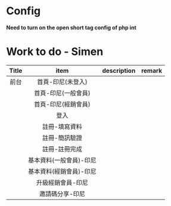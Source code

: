 # Config

**Need to turn on the open short tag config of php int**

# Work to do - Simen

| Title |          item           | description | remark |
| :---: | :---------------------: | :---------: | :----: |
| 前台  |    首頁-印尼(未登入)    |   &nbsp;    | &nbsp; |
|       |   首頁-印尼(一般會員)   |   &nbsp;    | &nbsp; |
|       |   首頁-印尼(經銷會員)   |   &nbsp;    | &nbsp; |
|       |          登入           |   &nbsp;    | &nbsp; |
|       |      註冊-填寫資料      |   &nbsp;    | &nbsp; |
|       |      註冊-簡訊驗證      |   &nbsp;    | &nbsp; |
|       |      註冊-註冊完成      |   &nbsp;    | &nbsp; |
|       | 基本資料(一般會員)-印尼 |   &nbsp;    | &nbsp; |
|       | 基本資料(經銷會員)-印尼 |   &nbsp;    | &nbsp; |
|       |    升級經銷會員-印尼    |   &nbsp;    | &nbsp; |
|       |     邀請碼分享-印尼     |   &nbsp;    | &nbsp; |


